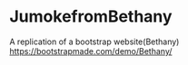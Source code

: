 # JumokefromBethany
A replication of a bootstrap website(Bethany)
https://bootstrapmade.com/demo/Bethany/ 
